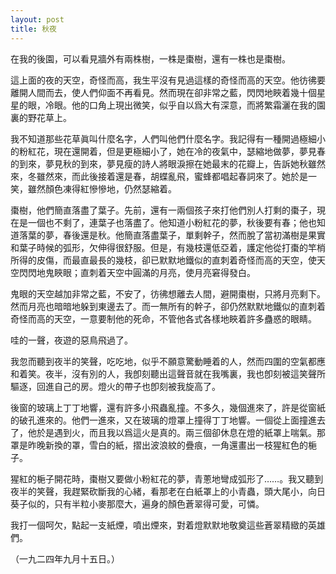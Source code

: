 ```yaml
---
layout: post
title: 秋夜
---
```


在我的後園，可以看見牆外有兩株樹，一株是棗樹，還有一株也是棗樹。

這上面的夜的天空，奇怪而高，我生平沒有見過這樣的奇怪而高的天空。他彷彿要離開人間而去，使人們仰面不再看見。然而現在卻非常之藍，閃閃地䀹着幾十個星星的眼，冷眼。他的口角上現出微笑，似乎自以爲大有深意，而將繁霜灑在我的園裏的野花草上。

我不知道那些花草眞叫什麼名字，人們叫他們什麼名字。我記得有一種開過極細小的粉紅花，現在還開着，但是更極細小了，她在冷的夜氣中，瑟縮地做夢，夢見春的到來，夢見秋的到來，夢見瘦的詩人將眼淚擦在她最末的花瓣上，告訴她秋雖然來，冬雖然來，而此後接着還是春，胡蝶亂飛，蜜蜂都唱起春詞來了。她於是一笑，雖然顏色凍得紅慘慘地，仍然瑟縮着。

棗樹，他們簡直落盡了葉子。先前，還有一兩個孩子來打他們別人打剩的棗子，現在是一個也不剩了，連葉子也落盡了。他知道小粉紅花的夢，秋後要有春；他也知道落葉的夢，春後還是秋。他簡直落盡葉子，單剩幹子，然而脫了當初滿樹是果實和葉子時候的弧形，欠伸得很舒服。但是，有幾枝還低亞着，護定他從打棗的竿梢所得的皮傷，而最直最長的幾枝，卻已默默地鐵似的直刺着奇怪而高的天空，使天空閃閃地鬼䀹眼；直刺着天空中圓滿的月亮，使月亮窘得發白。

鬼眼的天空越加非常之藍，不安了，彷彿想離去人間，避開棗樹，只將月亮剩下。然而月亮也暗暗地躲到東邊去了。而一無所有的幹子，卻仍然默默地鐵似的直刺着奇怪而高的天空，一意要制他的死命，不管他各式各樣地䀹着許多蠱惑的眼睛。

哇的一聲，夜遊的惡鳥飛過了。

我忽而聽到夜半的笑聲，吃吃地，似乎不願意驚動睡着的人，然而四圍的空氣都應和着笑。夜半，沒有別的人，我卽刻聽出這聲音就在我嘴裏，我也卽刻被這笑聲所驅逐，回進自己的房。燈火的帶子也卽刻被我旋高了。

後窗的玻璃上丁丁地響，還有許多小飛蟲亂撞。不多久，幾個進來了，許是從窗紙的破孔進來的。他們一進來，又在玻璃的燈罩上撞得丁丁地響。一個從上面撞進去了，他於是遇到火，而且我以爲這火是真的。兩三個卻休息在燈的紙罩上喘氣。那罩是昨晚新換的罩，雪白的紙，摺出波浪紋的疊痕，一角還畫出一枝猩紅色的梔子。

猩紅的梔子開花時，棗樹又要做小粉紅花的夢，青蔥地彎成弧形了……。我又聽到夜半的笑聲，我趕緊砍斷我的心緒，看那老在白紙罩上的小青蟲，頭大尾小，向日葵子似的，只有半粒小麥那麼大，遍身的顏色蒼翠得可愛，可憐。

我打一個呵欠，點起一支紙煙，噴出煙來，對着燈默默地敬奠這些蒼翠精緻的英雄們。

（一九二四年九月十五日。）
